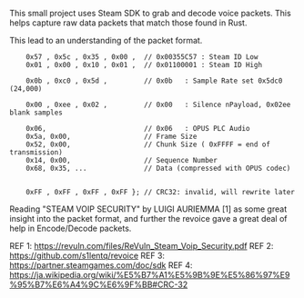 This small project uses Steam SDK to grab and decode voice packets.
This helps capture raw data packets that match those found in Rust.

This lead to an understanding of the packet format.

		0x57 , 0x5c , 0x35 , 0x00 ,  // 0x00355C57 : Steam ID Low
		0x01 , 0x00 , 0x10 , 0x01 ,  // 0x01100001 : Steam ID High

		0x0b , 0xc0 , 0x5d ,		 // 0x0b   : Sample Rate set 0x5dc0 (24,000)

		0x00 , 0xee , 0x02 ,		 // 0x00   : Silence nPayload, 0x02ee blank samples

		0x06,						 // 0x06   : OPUS PLC Audio
		0x5a, 0x00,					 // Frame Size
		0x52, 0x00,                  // Chunk Size ( 0xFFFF = end of transmission)
		0x14, 0x00,					 // Sequence Number
		0x68, 0x35, ...				 // Data (compressed with OPUS codec)


		0xFF , 0xFF , 0xFF , 0xFF }; // CRC32: invalid, will rewrite later


Reading "STEAM VOIP SECURITY" by LUIGI AURIEMMA [1] as some great insight into the packet format,
and further the revoice gave a great deal of help in Encode/Decode packets.

REF 1: https://revuln.com/files/ReVuln_Steam_Voip_Security.pdf
REF 2: https://github.com/s1lentq/revoice
REF 3: https://partner.steamgames.com/doc/sdk
REF 4: https://ja.wikipedia.org/wiki/%E5%B7%A1%E5%9B%9E%E5%86%97%E9%95%B7%E6%A4%9C%E6%9F%BB#CRC-32